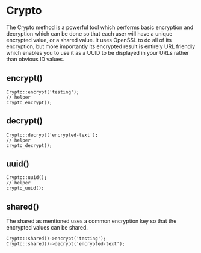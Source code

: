 # Crypto

The Crypto method is a powerful tool which performs basic encryption and decryption which can be done so that each user will have a unique encrypted value, or a shared value. It uses OpenSSL to do all of its encryption, but more importantly its encrypted result is entirely URL friendly which enables you to use it as a UUID to be displayed in your URLs rather than obvious ID values.

## encrypt()

```
Crypto::encrypt('testing');
// helper
crypto_encrypt();
```

## decrypt()

```
Crypto::decrypt('encrypted-text');
// helper
crypto_decrypt();
```

## uuid()

```
Crypto::uuid();
// helper
crypto_uuid();
```

## shared()

The shared as mentioned uses a common encryption key so that the encrypted values can be shared.

```
Crypto::shared()->encrypt('testing');
Crypto::shared()->decrypt('encrypted-text');
```


<script>
  (function(i,s,o,g,r,a,m){i['GoogleAnalyticsObject']=r;i[r]=i[r]||function(){
  (i[r].q=i[r].q||[]).push(arguments)},i[r].l=1*new Date();a=s.createElement(o),
  m=s.getElementsByTagName(o)[0];a.async=1;a.src=g;m.parentNode.insertBefore(a,m)
  })(window,document,'script','//www.google-analytics.com/analytics.js','ga');

  ga('create', 'UA-39444410-8', 'auto');
  ga('send', 'pageview');

</script>
